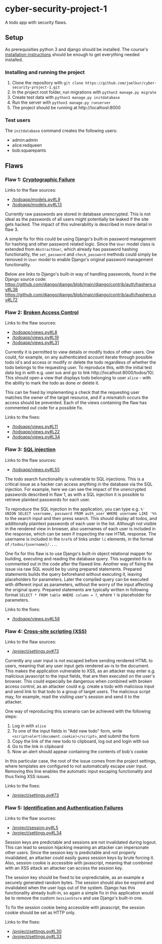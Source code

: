 # cyber-security-project-1

A todo app with security flaws.

## Setup

As prerequisities python 3 and django should be installed. The course's [installation instructions](https://cybersecuritybase.mooc.fi/installation-guide) should be enough to get everything needed installed.

### Installing and running the project
1. Clone the repository with `git clone https://github.com/joelkur/cyber-security-project-1.git`
2. In the project root folder, run migrations with `python3 manage.py migrate`
3. Create test data with `python3 manage.py initdatabase`
4. Run the server with `python3 manage.py runserver`
5. The project should be running at http://localhost:8000

### Test users
The `initdatabase` command creates the following users:

- admin:admin
- alice:redqueen
- bob:squarepants

## Flaws

### Flaw 1: [Cryptographic Failure](https://owasp.org/Top10/A02_2021-Cryptographic_Failures/)
Links to the flaw sources:
- [/todoapp/models.py#L9](/todoapp/models.py#L9)
- [/todoapp/models.py#L13](/todoapp/models.py#L13)

Currently raw passwords are stored in database unencrypted. This is not ideal as the passwords of all users might potentially be leaked if the site gets hacked. The impact of this vulnerability is described in more detail in flaw 3.

A simple fix for this could be using Django's built-in password management for hashing and other password related logic. Since the `User` model class is extended from `AbstractUser`, which already has password hashing functionality, the `set_password` and `check_password` methods could simply be removed in `User` model to enable Django's original password management functionality.

Below are links to Django's built-in way of handling passwords, found in the Django source code:
https://github.com/django/django/blob/main/django/contrib/auth/hashers.py#L38
https://github.com/django/django/blob/main/django/contrib/auth/hashers.py#L72

### Flaw 2: [Broken Access Control](https://owasp.org/Top10/A01_2021-Broken_Access_Control/)
Links to the flaw sources:
- [/todoapp/views.py#L8](/todoapp/views.py#L8)
- [/todoapp/views.py#L19](/todoapp/views.py#L19)
- [/todoapp/views.py#L31](/todoapp/views.py#L31)

Currently it is permitted to view details or modify todos of other users. One could, for example, on any authenticated account iterate through possible todo id's and access or modify or delete the todo regardless of whether the todo belongs to the requesting user. To reproduce this, with the initial test data log in with e.g. user `bob` and go to link http://localhost:8000/todos/10/. This should open a view that displays todo belonging to user `alice` - with the ability to mark the todo as done or delete it.

This can be fixed by implementing a check that the requesting user matches the owner of the target resource, and if a mismatch occurs the access should be prevented. Each of the views containing the flaw has commented out code for a possible fix.

Links to the fixes:
- [/todoapp/views.py#L11](/todoapp/views.py#L11)
- [/todoapp/views.py#L22](/todoapp/views.py#L22)
- [/todoapp/views.py#L34](/todoapp/views.py#L34)

### Flaw 3: [SQL injection](https://owasp.org/Top10/A03_2021-Injection/)
Links to the flaw sources:
- [/todoapp/views.py#L55](/todoapp/views.py#L55)

The todo search functionality is vulnerable to SQL injections. This is a critical issue as a hacker can access anything in the database via the SQL injection. For example, here we can see the impact of the unencrypted passwords described in flaw 1, as with a SQL injection it is possible to retrieve plaintext passwords for each user.

To reproduce the SQL injection in the application, you can type e.g. `%' UNION SELECT username, password FROM auth_user WHERE username LIKE '%%` to the search input and then press search. This should display all todos, and additionally plaintext passwords of each user in the list. Although not visible in the rendered view in browser, also usernames of each user is included in the response, which can be seen if inspecting the raw HTML response. The username is included in the `href`s of links under `li` elements, in the format of `/todos/{username}/...`.

One fix for this flaw is to use Django's built-in object relational mapper for building, executing and reading the database query. This suggested fix is commented out in the code after the flawed line. Another way of fixing the issue via raw SQL would be by using prepared statements. Prepared statements builds the query beforehand without executing it, leaving placeholders for parameters. Later the compiled query can be executed with different input as parameters, without the worry of the input affecting the original query. Prepared statements are typically written in following format `SELECT * FROM table WHERE column = ?`, where `?` is placeholder for parameters.

Links to the fixes:
- [/todoapp/views.py#L58](/todoapp/views.py#L58)

### Flaw 4: [Cross-site scripting (XSS)](https://owasp.org/Top10/A03_2021-Injection/)
Links to the flaw sources:
- [/project/settings.py#73](/project/settings.py#L73)

Currently any user input is not escaped before sending rendered HTML to users, meaning that any user input gets rendered as-is to the document. This makes the application vulnerable to XSS, as an attacker may enter e.g. malicious javascript to the input fields, that are then executed on the user's browser. This could especially be dangerous when combined with broken access control, as an attacker could e.g. create a todo with malicious input and send link to that todo to a group of target users. The malicious script may, for example, read the visiting user's session and send it to the attacker.

One way of reproducing this scenario can be achieved with the following steps:
1. Log in with `alice`
2. To one of the input fields in "Add new todo" form, write `<script>alert(document.cookie)</script>`, and submit the form
3. Copy the link of the new todo to clipboard, log out and login with `bob`
4. Go to the link in clipboard
5. Now an alert should appear containing the contents of bob's cookie

In this particular case, the root of the issue comes from the project settings, where templates are configured to not automatically escape user input. Removing this line enables the automatic input escaping functionality and thus fixing XSS issues.

Links to the fixes:
- [/project/settings.py#73](/project/settings.py#L73)

### Flaw 5: [Identification and Authentication Failures](https://owasp.org/Top10/A07_2021-Identification_and_Authentication_Failures/)
Links to the flaw sources:
- [/project/session.py#L5](/project/session.py#L5)
- [/project/settings.py#L34](/project/settings.py#L34)

Session keys are predictable and sessions are not invalidated during logout. This can lead to session hijacking meaning an attacker can impersonate other users. Since the session key is predictable and not properly invalidated, an attacker could easily guess session keys by brute forcing it. Also, session cookie is accessible with javascript, meaning that combined with an XSS attack an attacker can access the session key.

The session key should be fixed to be unpredictable, as an example a securely generated random bytes. The session should also be expired and invalidated when the user logs out of the system. Django has this functionality already built-in, so again a simple fix in this application would be to remove the custom `SessionStore` and use Django's built-in one.

To fix the session cookie being accessible with javascript, the session cookie should be set as HTTP only.

Links to the fixes:
- [/project/settings.py#L30](/project/settings.py#L30)
- [/project/settings.py#L33](/project/settings.py#L33)
